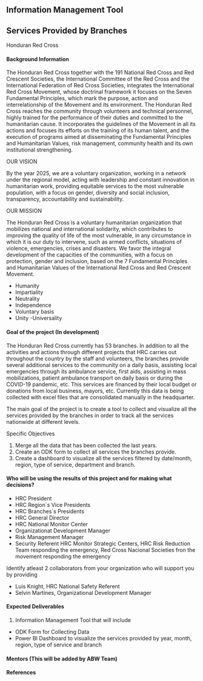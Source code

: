 ## Information Management Tool 
## Services Provided by Branches
Honduran Red Cross

#### Background Information

The Honduran Red Cross together with the 191 National Red Cross and Red Crescent Societies, the International Committee of the Red Cross and the International Federation of Red Cross Societies, integrates the International Red Cross Movement, whose doctrinal framework it focuses on the Seven Fundamental Principles, which mark the purpose, action and interrelationship of the Movement and its environment. The Honduran Red Cross reaches the community through volunteers and technical personnel, highly trained for the performance of their duties and committed to the humanitarian cause. It incorporates the guidelines of the Movement in all its actions and focuses its efforts on the training of its human talent, and the execution of programs aimed at disseminating the Fundamental Principles and Humanitarian Values, risk management, community health and its own institutional strengthening.


OUR VISION

By the year 2025, we are a voluntary organization, working in a network under the regional model, acting with leadership and constant innovation in humanitarian work, providing equitable services to the most vulnerable population, with a focus on gender, diversity and social inclusion, transparency, accountability and sustainability.

OUR MISSION

The Honduran Red Cross is a voluntary humanitarian organization that mobilizes national and international solidarity, which contributes to improving the quality of life of the most vulnerable, in any circumstance in which it is our duty to intervene, such as armed conflicts, situations of violence, emergencies, crises and disasters. We favor the integral development of the capacities of the communities, with a focus on protection, gender and inclusion, based on the 7 Fundamental Principles and Humanitarian Values of the International Red Cross and Red Crescent Movement.
- Humanity
- Impartiality
- Neutrality
- Independence
- Voluntary basis
- Unity
 -Universality


#### Goal of the project (In development)
The Honduran Red Cross currently has 53 branches. In addition to all the activities and actions through different projects that HRC carries out throughout the country by the staff and volunteers, the branches provide several additional services to the community on a daily basis, assisting local emergencies through its ambulance service, first aids, assisting in mass mobilizations, patient ambulance transport on daily basis or during the COVID-19 pandemic, etc. This services are financed by their local budget or donations from local business, mayors, etc. Currently this data is being collected with excel files that are consolidated manually in the headquarter. 

The main goal of the project is to create a tool to collect and visualize all the services provided by the branches in order to track all the services nationwide at different levels.

Specific Objectives
1. Merge all the data that has been collected the last years.
2. Create an ODK form to collect all services the branches provide.
3. Create a dashboard to visualize all the services filtered by date/month, region, type of service, department and branch.

#### Who will be using the results of this project and for making what decisions?
- HRC President
- HRC Region´s Vice Presidents
- HRC Branches´s Presidents
- HRC General Director
- HRC National Monitor Center
- Organizationat Development Manager
- Risk Management Manager
- Security Referent HRC Monitor Strategic Centers, HRC Risk Reduction Team responding the emergency, Red Cross Nacional Societies fron the movement responding the emergency

Identify atleast 2 collaborators from your organization who will support you by providing
- Luis Knight, HRC National Safety Referent
- Selvin Martines, Organizational Development Manager

#### Expected Deliverables
1. Information Management Tool that will include
- ODK Form for Collecting Data 
- Power BI Dashboard to visualize the services provided by year, month, region, type of service and branch

#### Mentors (This will be added by ABW Team)

#### References
